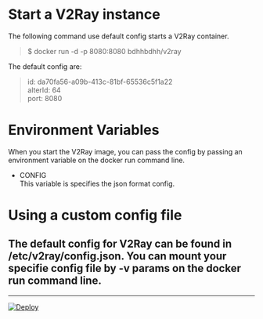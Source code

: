 # Start a V2Ray instance
The following command use default config starts a V2Ray container.
> $ docker run -d -p 8080:8080 bdhhbdhh/v2ray

The default config are:
> id: da70fa56-a09b-413c-81bf-65536c5f1a22  
> alterId: 64  
> port: 8080

# Environment Variables
When you start the V2Ray image, you can pass the config by passing an environment variable on the docker run command line.
- CONFIG  
This variable is specifies the json format config.

# Using a custom config file
The default config for V2Ray can be found in /etc/v2ray/config.json. You can mount your specifie config file by -v params on the docker run command line.
---
---
[![Deploy](https://www.herokucdn.com/deploy/button.png)](https://heroku.com/deploy)
